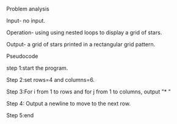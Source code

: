 Problem analysis 

Input- no input.

Operation- using using nested loops to display a grid of stars. 

Output- a grid of stars printed in a rectangular grid pattern.

Pseudocode 

step 1:start the program. 

Step 2:set rows=4 and columns=6. 

Step 3:For i from 1 to rows and for j from 1 to columns, output "* " 

Step 4: Output a newline to move to the next row. 

Step 5:end
